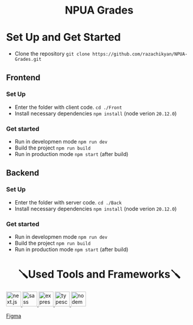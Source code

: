 <h1 align="center">NPUA Grades</h1>

# Set Up and Get Started
- Clone the repository `git clone https://github.com/razachikyan/NPUA-Grades.git`

## Frontend

### Set Up

- Enter the folder with client code. `cd ./Front`
- Install necessary dependencies `npm install`
  (node verion `20.12.0`)

### Get started

- Run in developmen mode `npm run dev`
- Build the project `npm run build`
- Run in production mode `npm start` (after build)

## Backend

### Set Up

- Enter the folder with server code. `cd ./Back`
- Install necessary dependencies `npm install`
  (node verion `20.12.0`)

### Get started

- Run in developmen mode `npm run dev`
- Build the project `npm run build`
- Run in production mode `npm start` (after build)

<h1 align="center">🪛Used Tools and Frameworks🪛</h1>

<a href="https://getbootstrap.com](https://nextjs.org/" target="_blank" rel="noreferrer"> <img src="https://www.svgrepo.com/show/378440/nextjs-fill.svg" alt="next.js" width="40" height="40"/> </a>
<a href="https://sass-lang.com/" target="_blank" rel="noreferrer"> <img src="https://www.svgrepo.com/show/349502/sass.svg" alt="sass" width="40" height="40"/> </a>
<a href="https://expressjs.com/ru/" target="_blank" rel="noreferrer"> <img src="https://www.svgrepo.com/show/378837/node.svg" alt="expressjs" width="40" height="40"/> </a>
<a href="https://www.typescriptlang.org/" target="_blank" rel="noreferrer"> <img src="https://www.svgrepo.com/show/374147/typescriptdef-official.svg" alt="typescript" width="40" height="40"/> </a>
<a href="https://nodemon.io/" target="_blank" rel="noreferrer"> <img src="https://www.svgrepo.com/show/373932/nodemon.svg" alt="nodemon" width="40" height="40"/> </a>

[Figma](https://www.figma.com/file/vGOP0ne2AezZBReroXWNK7/Untitled?type=design&mode=design)
